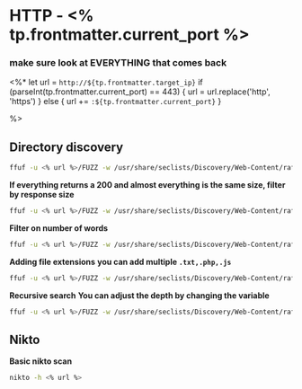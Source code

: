# HTTP - <% tp.frontmatter.current_port %>
### make sure look at EVERYTHING that comes back
<%* 
let url = `http://${tp.frontmatter.target_ip}`
if (parseInt(tp.frontmatter.current_port) == 443) {
url = url.replace('http', 'https')
} else {
url += `:${tp.frontmatter.current_port}`
}

%>
## Directory discovery
```bash
ffuf -u <% url %>/FUZZ -w /usr/share/seclists/Discovery/Web-Content/raft-large-directories.txt
```

**If everything returns a 200 and almost everything is the same size, filter by response size**
```bash
ffuf -u <% url %>/FUZZ -w /usr/share/seclists/Discovery/Web-Content/raft-large-directories.txt -fs <size>
```

**Filter on number of words**
```bash
ffuf -u <% url %>/FUZZ -w /usr/share/seclists/Discovery/Web-Content/raft-large-directories.txt -fw <num of words>
```

**Adding file extensions**
**you can add multiple `.txt,.php,.js`**
```bash
ffuf -u <% url %>/FUZZ -w /usr/share/seclists/Discovery/Web-Content/raft-large-directories.txt -e <ext>
```

**Recursive search**
**You can adjust the depth by changing the variable**
```bash
ffuf -u <% url %>/FUZZ -w /usr/share/seclists/Discovery/Web-Content/raft-large-directories.txt -recursion -recursion-depth 2
```

## Nikto
**Basic nikto scan**
```bash
nikto -h <% url %>
```
